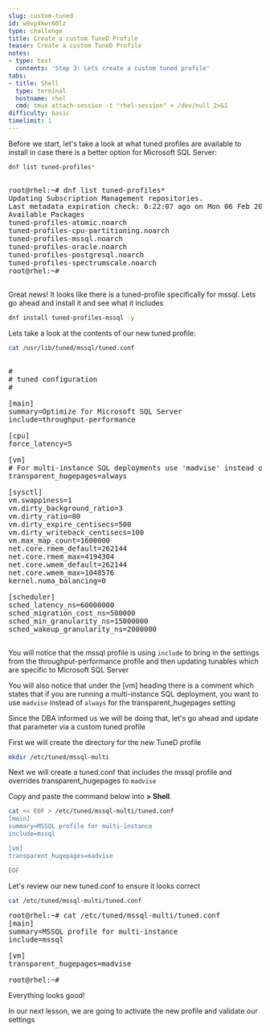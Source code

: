 ```yaml
---
slug: custom-tuned
id: w9vp4kwr60lz
type: challenge
title: Create a custom TuneD Profile
teaser: Create a custom TuneD Profile
notes:
- type: text
  contents: 'Step 3: Lets create a custom tuned profile'
tabs:
- title: Shell
  type: terminal
  hostname: rhel
  cmd: tmux attach-session -t "rhel-session" > /dev/null 2>&1
difficulty: basic
timelimit: 1
---
```


Before we start, let's take a look at what tuned profiles are available to install in case there is a better option for Microsoft SQL Server:

```bash
dnf list tuned-profiles*
```

<pre>

root@rhel:~# dnf list tuned-profiles*
Updating Subscription Management repositories.
Last metadata expiration check: 0:22:07 ago on Mon 06 Feb 2023 08:35:50 PM UTC.
Available Packages
tuned-profiles-atomic.noarch                                                          2.19.0-1.el9                                                 rhel-9-for-x86_64-appstream-rpms
tuned-profiles-cpu-partitioning.noarch                                                2.19.0-1.el9                                                 rhel-9-for-x86_64-baseos-rpms
tuned-profiles-mssql.noarch                                                           2.19.0-1.el9                                                 rhel-9-for-x86_64-appstream-rpms
tuned-profiles-oracle.noarch                                                          2.19.0-1.el9                                                 rhel-9-for-x86_64-appstream-rpms
tuned-profiles-postgresql.noarch                                                      2.19.0-1.el9                                                 rhel-9-for-x86_64-appstream-rpms
tuned-profiles-spectrumscale.noarch                                                   2.19.0-1.el9                                                 rhel-9-for-x86_64-appstream-rpms
root@rhel:~#

</pre>

Great news!  It looks like there is a tuned-profile specifically for mssql.  Lets go ahead and install it and see what it includes

```bash
dnf install tuned-profiles-mssql -y
```

Lets take a look at the contents of our new tuned profile:

```bash
cat /usr/lib/tuned/mssql/tuned.conf
```

<pre>

#
# tuned configuration
#

[main]
summary=Optimize for Microsoft SQL Server
include=throughput-performance

[cpu]
force_latency=5

[vm]
# For multi-instance SQL deployments use 'madvise' instead of 'always'
transparent_hugepages=always

[sysctl]
vm.swappiness=1
vm.dirty_background_ratio=3
vm.dirty_ratio=80
vm.dirty_expire_centisecs=500
vm.dirty_writeback_centisecs=100
vm.max_map_count=1600000
net.core.rmem_default=262144
net.core.rmem_max=4194304
net.core.wmem_default=262144
net.core.wmem_max=1048576
kernel.numa_balancing=0

[scheduler]
sched_latency_ns=60000000
sched_migration_cost_ns=500000
sched_min_granularity_ns=15000000
sched_wakeup_granularity_ns=2000000

</pre>

You will notice that the mssql profile is using `include` to bring in the settings from the throughput-performance profile and then updating tunables which are specific to Microsoft SQL Server

You will also notice that under the [vm] heading there is a comment which states that if you are running a multi-instance SQL deployment, you want to use `madvise` instead of `always` for the transparent_hugepages setting

Since the DBA informed us we will be doing that, let's go ahead and update that parameter via a custom tuned profile

First we will create the directory for the new TuneD profile

```bash
mkdir /etc/tuned/mssql-multi
```

Next we will create a tuned.conf that includes the mssql profile and overrides transparent_hugepages to `madvise`


Copy and paste the command below into __> Shell__.

```bash
cat << EOF > /etc/tuned/mssql-multi/tuned.conf
[main]
summary=MSSQL profile for multi-instance
include=mssql

[vm]
transparent_hugepages=madvise

EOF
```

Let's review our new tuned.conf to ensure it looks correct


```bash
cat /etc/tuned/mssql-multi/tuned.conf
```

<pre>
root@rhel:~# cat /etc/tuned/mssql-multi/tuned.conf
[main]
summary=MSSQL profile for multi-instance
include=mssql

[vm]
transparent_hugepages=madvise

root@rhel:~#
</pre>


Everything looks good!

In our next lesson, we are going to activate the new profile and validate our settings

